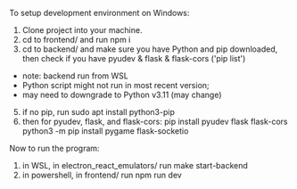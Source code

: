 To setup development environment on Windows:
1. Clone project into your machine.
2. cd to frontend/ and run npm i
3. cd to backend/ and make sure you have Python and pip downloaded,
then check if you have pyudev & flask & flask-cors ('pip list')
  - note: backend run from WSL
  - Python script might not run in most recent version;
  - may need to downgrade to Python v3.11 (may change)
5. if no pip, run sudo apt install python3-pip
6. then for pyudev, flask, and flask-cors: pip install pyudev flask flask-cors
python3 -m pip install pygame flask-socketio


Now to run the program:
1. in WSL, in electron_react_emulators/ run make start-backend
2. in powershell, in frontend/ run npm run dev